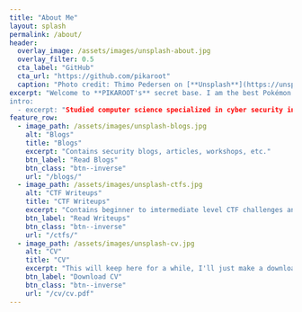 ```yaml
---
title: "About Me"
layout: splash
permalink: /about/
header:
  overlay_image: /assets/images/unsplash-about.jpg
  overlay_filter: 0.5
  cta_label: "GitHub"
  cta_url: "https://github.com/pikaroot"
  caption: "Photo credit: Thimo Pedersen on [**Unsplash**](https://unsplash.com)"
excerpt: "Welcome to **PIKAROOT's** secret base. I am the best Pokémon you can find on the internet. I am also part of the **M53**, the biggest CTF community full of security experts in Malaysia.
intro:
  - excerpt: "Studied computer science specialized in cyber security in the past history. Now, I am currently working as a penetration tester and actively participating CTF competitions during my free time. I post writeups on CTF challenges, blogs, tutorials, and other general stuffs."
feature_row:
  - image_path: /assets/images/unsplash-blogs.jpg
    alt: "Blogs"
    title: "Blogs"
    excerpt: "Contains security blogs, articles, workshops, etc."
    btn_label: "Read Blogs"
    btn_class: "btn--inverse"
    url: "/blogs/"
  - image_path: /assets/images/unsplash-ctfs.jpg
    alt: "CTF Writeups"
    title: "CTF Writeups"
    excerpt: "Contains beginner to imtermediate level CTF challenges and solutions."
    btn_label: "Read Writeups"
    btn_class: "btn--inverse"
    url: "/ctfs/"
  - image_path: /assets/images/unsplash-cv.jpg
    alt: "CV"
    title: "CV"
    excerpt: "This will keep here for a while, I'll just make a download button temporarily."
    btn_label: "Download CV"
    btn_class: "btn--inverse"
    url: "/cv/cv.pdf"
---
```

